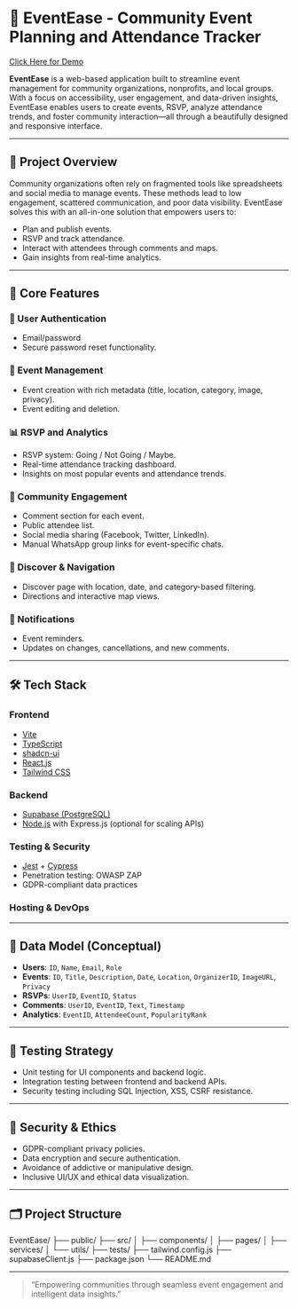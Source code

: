 # 🎉 EventEase - Community Event Planning and Attendance Tracker 
[Click Here for Demo](https://event-ease-portal.netlify.app/)

**EventEase** is a web-based application built to streamline event management for community organizations, nonprofits, and local groups. With a focus on accessibility, user engagement, and data-driven insights, EventEase enables users to create events, RSVP, analyze attendance trends, and foster community interaction—all through a beautifully designed and responsive interface.

---

## 🚀 Project Overview

Community organizations often rely on fragmented tools like spreadsheets and social media to manage events. These methods lead to low engagement, scattered communication, and poor data visibility. EventEase solves this with an all-in-one solution that empowers users to:

- Plan and publish events.
- RSVP and track attendance.
- Interact with attendees through comments and maps.
- Gain insights from real-time analytics.

---

## 🎯 Core Features

### 🔐 User Authentication
- Email/password
- Secure password reset functionality.

### 📅 Event Management
- Event creation with rich metadata (title, location, category, image, privacy).
- Event editing and deletion.

### 📊 RSVP and Analytics
- RSVP system: Going / Not Going / Maybe.
- Real-time attendance tracking dashboard.
- Insights on most popular events and attendance trends.

### 💬 Community Engagement
- Comment section for each event.
- Public attendee list.
- Social media sharing (Facebook, Twitter, LinkedIn).
- Manual WhatsApp group links for event-specific chats.

### 📍 Discover & Navigation
- Discover page with location, date, and category-based filtering.
- Directions and interactive map views.

### 🔔 Notifications
- Event reminders.
- Updates on changes, cancellations, and new comments.

---

## 🛠️ Tech Stack

### Frontend
- [Vite](https://vite.dev/)
- [TypeScript](https://www.typescriptlang.org/)
- [shadcn-ui](https://ui.shadcn.com/)
- [React.js](https://reactjs.org/)
- [Tailwind CSS](https://tailwindcss.com/)

### Backend
- [Supabase (PostgreSQL)](https://supabase.io/)
- [Node.js](https://nodejs.org/) with Express.js (optional for scaling APIs)

### Testing & Security
- [Jest](https://jestjs.io/) + [Cypress](https://www.cypress.io/)
- Penetration testing: OWASP ZAP
- GDPR-compliant data practices

### Hosting & DevOps

---

## 📐 Data Model (Conceptual)

- **Users**: `ID`, `Name`, `Email`, `Role`
- **Events**: `ID`, `Title`, `Description`, `Date`, `Location`, `OrganizerID`, `ImageURL`, `Privacy`
- **RSVPs**: `UserID`, `EventID`, `Status`
- **Comments**: `UserID`, `EventID`, `Text`, `Timestamp`
- **Analytics**: `EventID`, `AttendeeCount`, `PopularityRank`

---

## 🧪 Testing Strategy

- Unit testing for UI components and backend logic.
- Integration testing between frontend and backend APIs.
- Security testing including SQL Injection, XSS, CSRF resistance.

---

## 🔐 Security & Ethics

- GDPR-compliant privacy policies.
- Data encryption and secure authentication.
- Avoidance of addictive or manipulative design.
- Inclusive UI/UX and ethical data visualization.

---

## 🗂️ Project Structure

EventEase/ ├── public/ ├── src/ │ ├── components/ │ ├── pages/ │ ├── services/ │ └── utils/ ├── tests/ ├── tailwind.config.js ├── supabaseClient.js ├── package.json └── README.md

---

> “Empowering communities through seamless event engagement and intelligent data insights.”
